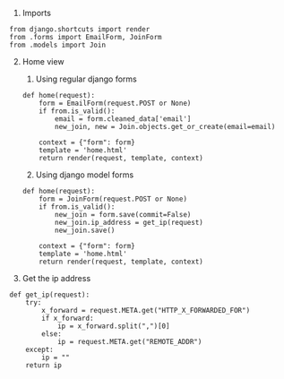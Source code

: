 1. Imports

```
from django.shortcuts import render
from .forms import EmailForm, JoinForm
from .models import Join
```

2. Home view
    
    1. Using regular django forms 
    
    ```
    def home(request):
        form = EmailForm(request.POST or None)
        if from.is_valid():
            email = form.cleaned_data['email']
            new_join, new = Join.objects.get_or_create(email=email)  
        
        context = {"form": form}
        template = 'home.html'
        return render(request, template, context)
    ```    
    
    2. Using django model forms

    ```
    def home(request):
        form = JoinForm(request.POST or None)
        if from.is_valid():
            new_join = form.save(commit=False)
            new_join.ip_address = get_ip(request)  
            new_join.save()
            
        context = {"form": form}
        template = 'home.html'
        return render(request, template, context)
    ```

3. Get the ip address

```
def get_ip(request):
    try:
        x_forward = request.META.get("HTTP_X_FORWARDED_FOR")
        if x_forward:
            ip = x_forward.split(",")[0]
        else:
            ip = request.META.get("REMOTE_ADDR")
    except:
        ip = ""
    return ip
```
